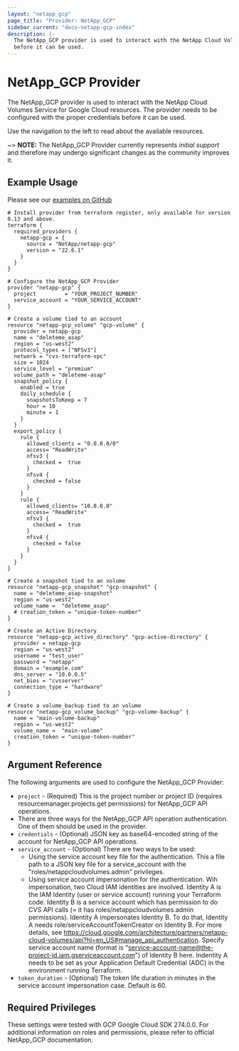 ```yaml
---
layout: "netapp_gcp"
page_title: "Provider: NetApp_GCP"
sidebar_current: "docs-netapp-gcp-index"
description: |-
  The NetApp_GCP provider is used to interact with the NetApp Cloud Volumes Service for Google Cloud resources. The provider needs to be configured with the proper credentials
  before it can be used.
---
```


# NetApp_GCP Provider

The NetApp_GCP provider is used to interact with the NetApp Cloud Volumes Service for Google Cloud resources.
The provider needs to be configured with the proper credentials before it can be used.

Use the navigation to the left to read about the available resources.

~> **NOTE:** The NetApp_GCP Provider currently represents _initial support_
and therefore may undergo significant changes as the community improves it.

## Example Usage
Please see our [examples on GitHub](https://github.com/NetApp/terraform-provider-netapp-gcp/tree/master/examples/gcp)

```
# Install provider from terraform register, only available for version 0.13 and above.
terraform {
  required_providers {
    netapp-gcp = {
      source = "NetApp/netapp-gcp"
      version = "22.6.1"
    }
  }
}

# Configure the NetApp_GCP Provider
provider "netapp-gcp" {
  project         = "YOUR_PROJECT_NUMBER"
  service_account = "YOUR_SERVICE_ACCOUNT"
}

# Create a volume tied to an account
resource "netapp-gcp_volume" "gcp-volume" {
  provider = netapp-gcp
  name = "deleteme_asap"
  region = "us-west2"
  protocol_types = ["NFSv3"]
  network = "cvs-terraform-vpc"
  size = 1024
  service_level = "premium"
  volume_path = "deleteme-asap"
  snapshot_policy {
    enabled = true
    daily_schedule {
      snapshotsToKeep = 7
      hour = 10
      minute = 1
    }
  }
  export_policy {
    rule {
      allowed_clients = "0.0.0.0/0"
      access= "ReadWrite"
      nfsv3 {
        checked =  true
      }
      nfsv4 {
        checked = false
      }
    }
    rule {
      allowed_clients= "10.0.0.0"
      access= "ReadWrite"
      nfsv3 {
        checked =  true
      }
      nfsv4 {
        checked = false
      }
    }
  }
}

# Create a snapshot tied to an volume
resource "netapp-gcp_snapshot" "gcp-snapshot" {
  name = "deleteme_asap-snapshot"
  region = "us-west2"
  volume_name =  "deleteme_asap"
  # creation_token = "unique-token-number"
}

# Create an Active Directory
resource "netapp-gcp_active_directory" "gcp-active-directory" {
  provider = netapp-gcp
  region = "us-west2"
  username = "test_user"
  password = "netapp"
  domain = "example.com"
  dns_server = "10.0.0.5"
  net_bios = "cvsserver"
  connection_type = "hardware"
}

# Create a volume_backup tied to an volume
resource "netapp-gcp_volume_backup" "gcp-volume-backup" {
  name = "main-volume-backup"
  region = "us-west2"
  volume_name =  "main-volume"
  creation_token = "unique-token-number"
}
```

## Argument Reference

The following arguments are used to configure the NetApp_GCP Provider:

* `project` - (Required) This is the project number or project ID (requires resourcemanager.projects.get permissions) for NetApp_GCP API operations.
* There are three ways for the NetApp_GCP API operation authentication. One of them should be used in the provider.
* `credentials` - (Optional) JSON key as base64-encoded string of the account for NetApp_GCP API operations.
* `service_account` - (Optional) There are two ways to be used:
  - Using the service account key file for the authentication. This a file path to a JSON key file for a service_account with the "roles/netappcloudvolumes.admin" privileges.
  - Using service account impersonation for the authentication. Wih impersonation, two Cloud IAM identities are involved. Identity A is the IAM Identity (user or service account) running your Terraform code. Identity B is a service account which has permission to do CVS API calls (= it has roles/netappcloudvolumes.admin permissions). Identity A impersonates Identity B. To do that, Identity A needs role/serviceAccountTokenCreator on Identity B. For more details, see https://cloud.google.com/architecture/partners/netapp-cloud-volumes/api?hl=en_US#manage_api_authentication. Specify service account name (format is "service-account-name@the-project-id.iam.gserviceaccount.com") of Identity B here. Indentity A needs to be set as your Application Default Credential (ADC) in the environment running Terraform.
* `token_duration` - (Optional) The token life duration in minutes in the service account impersonation case. Default is 60.

## Required Privileges

These settings were tested with GCP Google Cloud SDK 274.0.0.
For additional information on roles and permissions, please refer to official
NetApp_GCP documentation.